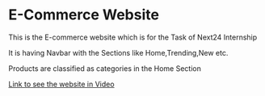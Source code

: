 <h1>E-Commerce Website</h1>
<p>This is the E-commerce website  which is for the Task of Next24 Internship</p>
<p>It is having Navbar with the Sections like Home,Trending,New etc.</p>
<p>Products are classified as categories in the Home Section</p>
<a href="https://drive.google.com/file/d/1F28q5VoMuRD6R2g-eseqxV_lUC0FE7yY/view?usp=sharing">Link to see the website in Video</a>
